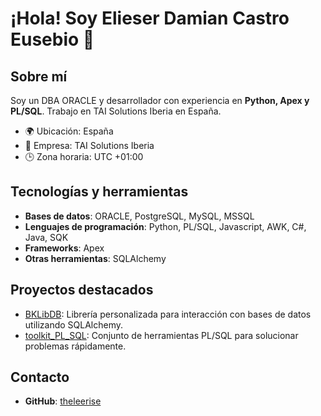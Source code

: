 # ¡Hola! Soy Elieser Damian Castro Eusebio 👋

## Sobre mí
Soy un DBA ORACLE y desarrollador con experiencia en **Python, Apex y PL/SQL**. Trabajo en TAI Solutions Iberia en España.

- 🌍 Ubicación: España
- 🏢 Empresa: TAI Solutions Iberia
- 🕒 Zona horaria: UTC +01:00

## Tecnologías y herramientas
- **Bases de datos**: ORACLE, PostgreSQL, MySQL, MSSQL
- **Lenguajes de programación**: Python, PL/SQL, Javascript, AWK, C#, Java, SQK
- **Frameworks**: Apex
- **Otras herramientas**: SQLAlchemy

## Proyectos destacados
- [BKLibDB](https://github.com/theleerise/BKLibDB): Librería personalizada para interacción con bases de datos utilizando SQLAlchemy.
- [toolkit_PL_SQL](https://github.com/theleerise/toolkit_PL_SQL): Conjunto de herramientas PL/SQL para solucionar problemas rápidamente.

## Contacto
- **GitHub**: [theleerise](https://github.com/theleerise)
